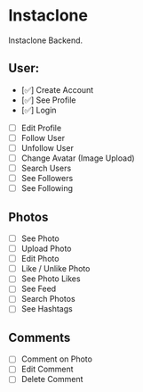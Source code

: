 # Instaclone

Instaclone Backend.

## User:

- [✅] Create Account
- [✅] See Profile
- [✅] Login
- [ ] Edit Profile
- [ ] Follow User
- [ ] Unfollow User
- [ ] Change Avatar (Image Upload)
- [ ] Search Users
- [ ] See Followers
- [ ] See Following

## Photos

- [ ] See Photo
- [ ] Upload Photo
- [ ] Edit Photo
- [ ] Like / Unlike Photo
- [ ] See Photo Likes
- [ ] See Feed
- [ ] Search Photos
- [ ] See Hashtags

## Comments

- [ ] Comment on Photo
- [ ] Edit Comment
- [ ] Delete Comment